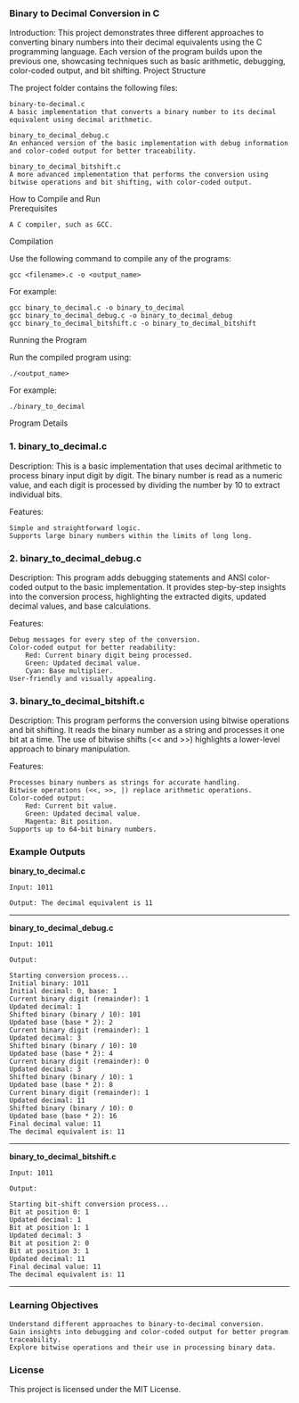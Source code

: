 ### Binary to Decimal Conversion in C

Introduction:  This project demonstrates three different approaches to converting binary numbers into their decimal equivalents using the C programming language. Each version of the program builds upon the previous one, showcasing techniques such as basic arithmetic, debugging, color-coded output, and bit shifting.
Project Structure

The project folder contains the following files:

    binary-to-decimal.c
    A basic implementation that converts a binary number to its decimal equivalent using decimal arithmetic.

    binary_to_decimal_debug.c
    An enhanced version of the basic implementation with debug information and color-coded output for better traceability.

    binary_to_decimal_bitshift.c
    A more advanced implementation that performs the conversion using bitwise operations and bit shifting, with color-coded output.

How to Compile and Run  
Prerequisites

    A C compiler, such as GCC.

Compilation

Use the following command to compile any of the programs:
```
gcc <filename>.c -o <output_name>
```
For example:
```
gcc binary_to_decimal.c -o binary_to_decimal
gcc binary_to_decimal_debug.c -o binary_to_decimal_debug
gcc binary_to_decimal_bitshift.c -o binary_to_decimal_bitshift
```
Running the Program

Run the compiled program using:
```
./<output_name>
```
For example:
```
./binary_to_decimal
```
Program Details  
### 1. binary_to_decimal.c

Description:
This is a basic implementation that uses decimal arithmetic to process binary input digit by digit. The binary number is read as a numeric value, and each digit is processed by dividing the number by 10 to extract individual bits.

Features:

    Simple and straightforward logic.
    Supports large binary numbers within the limits of long long.

### 2. binary_to_decimal_debug.c

Description:
This program adds debugging statements and ANSI color-coded output to the basic implementation. It provides step-by-step insights into the conversion process, highlighting the extracted digits, updated decimal values, and base calculations.

Features:

    Debug messages for every step of the conversion.
    Color-coded output for better readability:
        Red: Current binary digit being processed.
        Green: Updated decimal value.
        Cyan: Base multiplier.
    User-friendly and visually appealing.

### 3. binary_to_decimal_bitshift.c

Description:
This program performs the conversion using bitwise operations and bit shifting. It reads the binary number as a string and processes it one bit at a time. The use of bitwise shifts (<< and >>) highlights a lower-level approach to binary manipulation.

Features:

    Processes binary numbers as strings for accurate handling.
    Bitwise operations (<<, >>, |) replace arithmetic operations.
    Color-coded output:
        Red: Current bit value.
        Green: Updated decimal value.
        Magenta: Bit position.
    Supports up to 64-bit binary numbers.

### Example Outputs
**binary_to_decimal.c**
```
Input: 1011

Output: The decimal equivalent is 11
```
----------------------------------
**binary_to_decimal_debug.c**

```
Input: 1011

Output:

Starting conversion process...
Initial binary: 1011
Initial decimal: 0, base: 1
Current binary digit (remainder): 1
Updated decimal: 1
Shifted binary (binary / 10): 101
Updated base (base * 2): 2
Current binary digit (remainder): 1
Updated decimal: 3
Shifted binary (binary / 10): 10
Updated base (base * 2): 4
Current binary digit (remainder): 0
Updated decimal: 3
Shifted binary (binary / 10): 1
Updated base (base * 2): 8
Current binary digit (remainder): 1
Updated decimal: 11
Shifted binary (binary / 10): 0
Updated base (base * 2): 16
Final decimal value: 11
The decimal equivalent is: 11
```

------------------------------

**binary_to_decimal_bitshift.c**
```
Input: 1011

Output:

Starting bit-shift conversion process...
Bit at position 0: 1
Updated decimal: 1
Bit at position 1: 1
Updated decimal: 3
Bit at position 2: 0
Bit at position 3: 1
Updated decimal: 11
Final decimal value: 11
The decimal equivalent is: 11
```

----------------------

### Learning Objectives

    Understand different approaches to binary-to-decimal conversion.
    Gain insights into debugging and color-coded output for better program traceability.
    Explore bitwise operations and their use in processing binary data.

### License

This project is licensed under the MIT License.